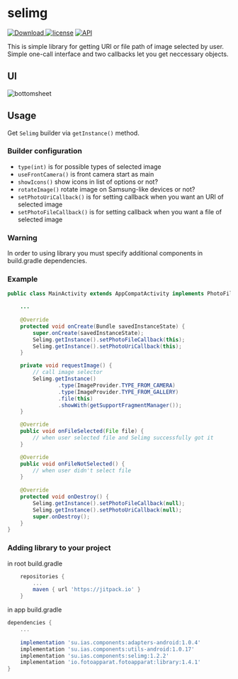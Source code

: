 # selimg
[ ![Download](https://api.bintray.com/packages/interactiveservices/maven/selimg/images/download.svg) ](https://bintray.com/interactiveservices/maven/selimg/_latestVersion)
[![license](https://img.shields.io/github/license/mashape/apistatus.svg)](https://opensource.org/licenses/MIT)
[![API](https://img.shields.io/badge/API-14%2B-green.svg)](https://developer.android.com/about/versions/android-4.0.html)

This is simple library for getting URI or file path of image selected by user.
Simple one-call interface and two callbacks let you get neccessary objects.

## UI
![bottomsheet](https://raw.githubusercontent.com/interactiveservices/selimg/master/screenshots/bottomsheet.png)

## Usage
Get `Selimg` builder via `getInstance()` method.
### Builder configuration
- `type(int)` is for possible types of selected image
- `useFrontCamera()` is front camera start as main
- `showIcons()` show icons in list of options or not?
- `rotateImage()` rotate image on Samsung-like devices or not?
- `setPhotoUriCallback()` is for setting callback when you want an URI of selected image
- `setPhotoFileCallback()` is for setting callback when you want a file of selected image
### Warning
In order to using library you must specify additional components in build.gradle dependencies.
### Example
```java
public class MainActivity extends AppCompatActivity implements PhotoFileCallback {

    ...
    
    @Override
    protected void onCreate(Bundle savedInstanceState) {
        super.onCreate(savedInstanceState);
        Selimg.getInstance().setPhotoFileCallback(this);
        Selimg.getInstance().setPhotoUriCallback(this);
    }

    private void requestImage() {
        // call image selector
        Selimg.getInstance()
                .type(ImageProvider.TYPE_FROM_CAMERA)
                .type(ImageProvider.TYPE_FROM_GALLERY)
                .file(this)
                .showWith(getSupportFragmentManager());
    }

    @Override
    public void onFileSelected(File file) {
        // when user selected file and Selimg successfully got it
    }

    @Override
    public void onFileNotSelected() {
        // when user didn't select file
    }
    
    @Override
    protected void onDestroy() {
        Selimg.getInstance().setPhotoFileCallback(null);
        Selimg.getInstance().setPhotoUriCallback(null);
        super.onDestroy();
    }
}
```
### Adding library to your project
in root build.gradle
```groovy
    repositories {
        ...
        maven { url 'https://jitpack.io' }
    }
```
in app build.gradle
```groovy
dependencies {
    ...
    
    implementation 'su.ias.components:adapters-android:1.0.4'
    implementation 'su.ias.components:utils-android:1.0.17'
    implementation 'su.ias.components:selimg:1.2.2'
    implementation 'io.fotoapparat.fotoapparat:library:1.4.1'
}
```
